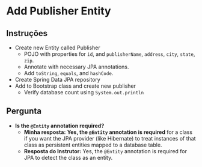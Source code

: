 # Add Publisher Entity

## Instruções

* Create new Entity called Publisher
    * POJO with properties for `id`, and `publisherName`, `address`, `city`, `state`, `zip`.
    * Annotate with necessary JPA annotations.
    * Add `toString`, `equals`, and `hashCode`.
* Create Spring Data JPA repository
* Add to Bootstrap class and create new publisher
    * Verify database count using `System.out.println`

## Pergunta

* **Is the `@Entity` annotation required?**
    * **Minha resposta:** **Yes, the `@Entity` annotation is required** for a class if you want the JPA provider (like
      Hibernate) to treat instances of that class as persistent entities mapped to a database table.
    * **Resposta do Instrutor:** Yes, the `@Entity` annotation is required for JPA to detect the class as an entity.



